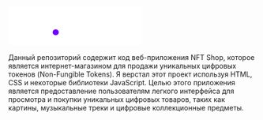 ![logo](/src/img/nft.shop.svg)

Данный репозиторий содержит код веб-приложения NFT Shop, которое является интернет-магазином для продажи уникальных цифровых токенов (Non-Fungible Tokens).
Я верстал этот проект используя HTML, CSS и некоторые библиотеки JavaScript.
Целью этого приложения является предоставление пользователям легкого интерфейса для просмотра и покупки уникальных цифровых товаров, таких как картины, музыкальные треки и цифровые коллекционные предметы.
